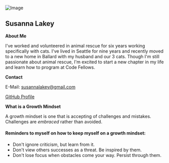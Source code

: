 ![Image](https://avatars2.githubusercontent.com/u/50842036?s=460&v=4)

## Susanna Lakey
**About Me**

I've worked and volunteered in animal rescue for six years working specifically with cats.  I've lived in Seattle for nine years and recently moved to a new home in Ballard with my husband and our 3 cats.  Though I'm still passionate about animal rescue, I'm excited to start a new chapter in my life and learn how to program at Code Fellows. 

**Contact**

E-Mail: susannalakey@gmail.com

[GitHub Profile](https://github.com/slakeyj)

**What is a Growth Mindset**

A growth mindset is one that is accepting of challenges and mistakes.  Challenges are *embraced* rather than avoided.

#### Reminders to myself on how to keep myself on a growth mindset:
- Don't ignore criticism, but learn from it.
- Don't view others successes as a threat.  Be inspired by them.
- Don't lose focus when obstacles come your way.  Persist through them.



